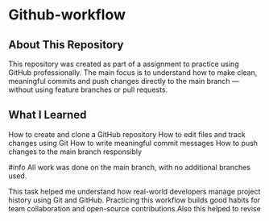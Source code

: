 # Github-workflow
## About This Repository
This repository was created as part of a assignment to practice using GitHub professionally. The main focus is to understand how to make clean, meaningful commits and push changes directly to the main branch — without using feature branches or pull requests.

## What I Learned
How to create and clone a GitHub repository
How to edit files and track changes using Git
How to write meaningful commit messages
How to push changes to the main branch responsibly





#info 
All work was done on the main branch, with no additional branches used.

This task helped me understand how real-world developers manage project history using Git and GitHub. Practicing this workflow builds good habits for team collaboration and open-source contributions.Also this helped to revise
